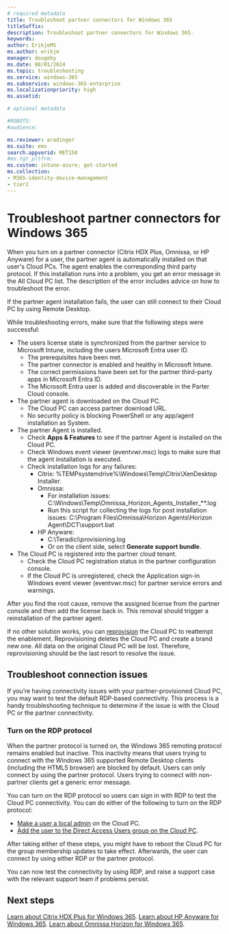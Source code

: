 ```yaml
---
# required metadata
title: Troubleshoot partner connectors for Windows 365
titleSuffix:
description: Troubleshoot partner connectors for Windows 365.
keywords:
author: ErikjeMS  
ms.author: erikje
manager: dougeby
ms.date: 08/01/2024
ms.topic: troubleshooting
ms.service: windows-365
ms.subservice: windows-365-enterprise
ms.localizationpriority: high
ms.assetid: 

# optional metadata

#ROBOTS:
#audience:

ms.reviewer: aradinger
ms.suite: ems
search.appverid: MET150
#ms.tgt_pltfrm:
ms.custom: intune-azure; get-started
ms.collection:
- M365-identity-device-management
- tier2
---
```


# Troubleshoot partner connectors for Windows 365

When you turn on a partner connector (Citrix HDX Plus, Omnissa, or HP Anyware) for a user, the partner agent is automatically installed on that user's Cloud PCs. The agent enables the corresponding third party protocol. If this installation runs into a problem, you get an error message in the All Cloud PC list. The description of the error includes advice on how to troubleshoot the error.

If the partner agent installation fails, the user can still connect to their Cloud PC by using Remote Desktop.

While troubleshooting errors, make sure that the following steps were successful:

- The users license state is synchronized from the partner service to Microsoft Intune, including the users Microsoft Entra user ID.
  - The prerequisites have been met.
  - The partner connector is enabled and healthy in Microsoft Intune.
  - The correct permissions have been set for the partner third-party apps in Microsoft Entra ID.
  - The Microsoft Entra user is added and discoverable  in the Parter Cloud console.
- The partner agent is downloaded on the Cloud PC.
  - The Cloud PC can access partner download URL.
  - No security policy is blocking PowerShell or any app/agent installation as System.
- The partner Agent is installed.
  - Check **Apps & Features** to see if the partner Agent is installed on the Cloud PC.
  - Check Windows event viewer (eventvwr.msc) logs to make sure that the agent installation is executed.
  - Check installation logs for any failures:
    - Citrix: %TEMPsystemdrive%\Windows\Temp\Citrix\XenDesktop Installer.
    - Omnissa:
      - For installation issues: C:\Windows\Temp\Omnissa_Horizon_Agents_Installer_**.log
      - Run this script for collecting the logs for post installation issues: C:\Program Files\Omnissa\Horizon Agents\Horizon Agent\DCT\support.bat
    - HP Anyware:
      - C:\Teradici\provisioning.log 
      - Or on the client side, select **Generate support bundle**. 
- The Cloud PC is registered into the partner cloud tenant.
  - Check the Cloud PC registration status in the partner configuration console.
  - If the Cloud PC is unregistered, check the Application sign-in Windows event viewer (eventvwr.msc) for partner service errors and warnings.

After you find the root cause, remove the assigned license from the partner console and then add the license back in. This removal should trigger a reinstallation of the partner agent.

If no other solution works, you can [reprovision](/windows-365/enterprise/reprovision-cloud-pc) the Cloud PC to reattempt the enablement. Reprovisioning deletes the Cloud PC and create a brand new one. All data on the original Cloud PC will be lost. Therefore, reprovisioning should be the last resort to resolve the issue.

## Troubleshoot connection issues

If you’re having connectivity issues with your partner-provisioned Cloud PC, you may want to test the default RDP-based connectivity. This process is a handy troubleshooting technique to determine if the issue is with the Cloud PC or the partner connectivity.

### Turn on the RDP protocol

When the partner protocol is turned on, the Windows 365 remoting protocol remains enabled but inactive. This inactivity means that users trying to connect with the Windows 365 supported Remote Desktop clients (including the HTML5 browser) are blocked by default. Users can only connect by using the partner protocol. Users trying to connect with non-partner clients get a generic error message.

You can turn on the RDP protocol so users can sign in with RDP to test the Cloud PC connectivity. You can do either of the following to turn on the RDP protocol:

- [Make a user a local admin](/windows-365/enterprise/assign-users-as-local-admin) on the Cloud PC.
- [Add the user to the Direct Access Users group on the Cloud PC](/windows/client-management/mdm/policy-csp-localusersandgroups?WT.mc_id=Portal-fx).

After taking either of these steps,  you might have to reboot the Cloud PC for the group membership updates to take effect. Afterwards, the user can connect by using either RDP or the partner protocol.

You can now test the connectivity by using RDP, and raise a support case with the relevant support team if problems persist.

<!-- ########################## -->
## Next steps

[Learn about Citrix HDX Plus for Windows 365](/windows-365/enterprise/set-up-citrix).
[Learn about HP Anyware for Windows 365](/windows-365/enterprise/hp-anyware-set-up).
[Learn about Omnissa Horizon for Windows 365](/windows-365/enterprise/set-up-omnissa-horizon).

